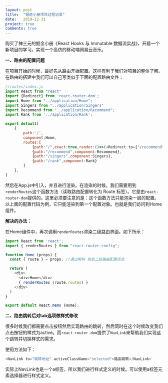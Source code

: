 ```yaml
---
layout: post
title:  "掘进小册项目过程记录"
date:   2019-12-31
project: true
comments: true
---
```


购买了神三元的掘金小册《React Hooks 与 Immutable 数据流实战》，开启一个新项目的学习。实现一个高仿的移动端网易云音乐。

**一、路由的配置问题**

在项目开始的时候，最好先从路由开始配置。这样有利于我们对项目的整体了解。在路由的搭建中我们可以自己写类似于下面的配置路由文件：
````js
//routes/index.js
import React from "react"
import {Redirect} from 'react-router-dom';
import Home from "../application/Home";
import Singers from "../application/Singers"
import Recommend from "../application/Recommend";
import Rank from '../application/Rank';

export default[
    {
        path:'/',
        component:Home,
        routes:[
            {path:"/",exact:true,render:()=>(<Redirect to={"/recommend"} />)},
            {path:"/recommend",component:Recommend},
            {path:"/singers",component:Singers},
            {path:"/rank",component:Rank}
        ]
    },
]
````
然后在App.js中引入，并且进行渲染。在渲染的时候，我们需要用到`renderRoutes`这个函数方法（读取路由配置转化为 Route 标签）。它是由`react-router-dom`提供的。这里必须要注意的是：这个函数方法只能渲染一层的配置。以上面的配置代码为例，它只能渲染到第一个配置对象。也就是我们访问到Home组件。

**解决的办法：**

在Home组件中，再次调用`renderRoutes`渲染二级路由界面。如下所示：
````js
import React from 'react';
import { renderRoutes } from "react-router-config";

function Home (props) {
  const { route } = props; //通过解构 取到二级路由配置信息

  return (
    <div>
      <div>Home</div>
      { renderRoutes (route.routes) }
    </div>
  )
}

export default React.memo (Home);
````

**二、路由跳转后对tab选项做样式修改**

很多时候我们都需要点击按钮然后实现路由的跳转，然后同时在这个时候改变我们点击按钮的样式为active。而`react-router-dom`提供了`NavLink`来帮助我们实现这个跳转并切换样式的需求。

使用方法如下：

````js
<NavLink to="跳转地址" activeClassName="selected">路由跳转</NavLink>
````

实际上NavLink也是一个a标签，所以我们进行样式定义的时候。可以使用a标签元素选择器进行样式定义。

